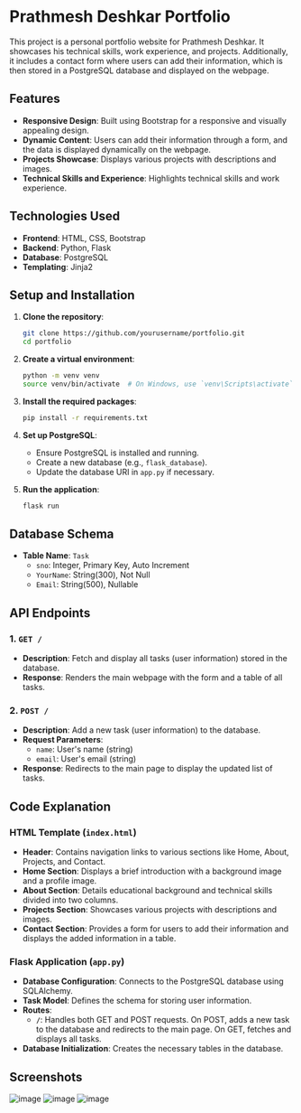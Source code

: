 # Prathmesh Deshkar Portfolio

This project is a personal portfolio website for Prathmesh Deshkar. It showcases his technical skills, work experience, and projects. Additionally, it includes a contact form where users can add their information, which is then stored in a PostgreSQL database and displayed on the webpage.

## Features

- **Responsive Design**: Built using Bootstrap for a responsive and visually appealing design.
- **Dynamic Content**: Users can add their information through a form, and the data is displayed dynamically on the webpage.
- **Projects Showcase**: Displays various projects with descriptions and images.
- **Technical Skills and Experience**: Highlights technical skills and work experience.

## Technologies Used

- **Frontend**: HTML, CSS, Bootstrap
- **Backend**: Python, Flask
- **Database**: PostgreSQL
- **Templating**: Jinja2

## Setup and Installation

1. **Clone the repository**:
    ```bash
    git clone https://github.com/yourusername/portfolio.git
    cd portfolio
    ```

2. **Create a virtual environment**:
    ```bash
    python -m venv venv
    source venv/bin/activate  # On Windows, use `venv\Scripts\activate`
    ```

3. **Install the required packages**:
    ```bash
    pip install -r requirements.txt
    ```

4. **Set up PostgreSQL**:
    - Ensure PostgreSQL is installed and running.
    - Create a new database (e.g., `flask_database`).
    - Update the database URI in `app.py` if necessary.

5. **Run the application**:
    ```bash
    flask run
    ```

## Database Schema

- **Table Name**: `Task`
    - `sno`: Integer, Primary Key, Auto Increment
    - `YourName`: String(300), Not Null
    - `Email`: String(500), Nullable

## API Endpoints

### 1. `GET /`

- **Description**: Fetch and display all tasks (user information) stored in the database.
- **Response**: Renders the main webpage with the form and a table of all tasks.

### 2. `POST /`

- **Description**: Add a new task (user information) to the database.
- **Request Parameters**:
    - `name`: User's name (string)
    - `email`: User's email (string)
- **Response**: Redirects to the main page to display the updated list of tasks.

## Code Explanation

### HTML Template (`index.html`)

- **Header**: Contains navigation links to various sections like Home, About, Projects, and Contact.
- **Home Section**: Displays a brief introduction with a background image and a profile image.
- **About Section**: Details educational background and technical skills divided into two columns.
- **Projects Section**: Showcases various projects with descriptions and images.
- **Contact Section**: Provides a form for users to add their information and displays the added information in a table.

### Flask Application (`app.py`)

- **Database Configuration**: Connects to the PostgreSQL database using SQLAlchemy.
- **Task Model**: Defines the schema for storing user information.
- **Routes**:
    - **`/`**: Handles both GET and POST requests. On POST, adds a new task to the database and redirects to the main page. On GET, fetches and displays all tasks.
- **Database Initialization**: Creates the necessary tables in the database.

## Screenshots

![image](https://github.com/PRATHAMdeshkar/Flask-profile/assets/115910086/3362d0b6-916a-4707-8dfa-32e267ae66ad)
![image](https://github.com/PRATHAMdeshkar/Flask-profile/assets/115910086/f05dead1-b949-4ca7-9992-4dae6811b1dd)
![image](https://github.com/PRATHAMdeshkar/Flask-profile/assets/115910086/19d042e3-e0ec-4c2d-a599-2715e5c9b403)


